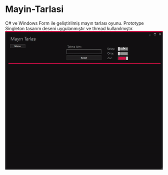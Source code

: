 # Mayin-Tarlasi
C# ve Windows Form ile geliştirilmiş mayın tarlası oyunu.  Prototype Singleton tasarım deseni uygulanmıştır ve thread kullanılmıştır.
![](Tanitim.gif)
